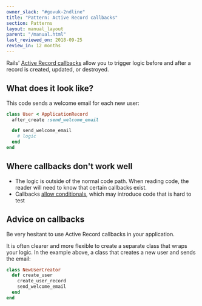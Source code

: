 ```yaml
---
owner_slack: "#govuk-2ndline"
title: "Pattern: Active Record callbacks"
section: Patterns
layout: manual_layout
parent: "/manual.html"
last_reviewed_on: 2018-09-25
review_in: 12 months
---
```


Rails' [Active Record callbacks](https://guides.rubyonrails.org/active_record_callbacks.html) allow you to trigger logic before and after a record is created, updated, or destroyed.

## What does it look like?

This code sends a welcome email for each new user:

```rb
class User < ApplicationRecord
  after_create :send_welcome_email

  def send_welcome_email
    # logic
  end
end
```

## Where callbacks don't work well

- The logic is outside of the normal code path. When reading code, the reader will need to know that certain callbacks exist.
- Callbacks [allow conditionals](https://guides.rubyonrails.org/active_record_callbacks.html#conditional-callbacks), which may introduce code that is hard to test

## Advice on callbacks

Be very hesitant to use Active Record callbacks in your application.

It is often clearer and more flexible to create a separate class that wraps your logic. In the example above, a class that creates a new user and sends the email:

```rb
class NewUserCreator
  def create_user
    create_user_record
    send_welcome_email
  end
end
```
